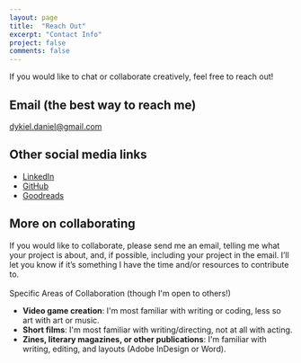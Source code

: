 ```yaml
---
layout: page
title:  "Reach Out"
excerpt: "Contact Info"
project: false
comments: false
---
```


If you would like to chat or collaborate creatively, feel free to reach out!

## Email (the best way to reach me)
dykiel.daniel@gmail.com

## Other social media links
* [LinkedIn](https://www.linkedin.com/in/dana-dykiel/)
* [GitHub](https://github.com/ddykiel)
* [Goodreads](https://www.goodreads.com/user/show/18402070-daniel)

## More on collaborating
If you would like to collaborate, please send me an email, telling me what your project is about, and, if possible, including your project in the email. I’ll let you know if it’s something I have the time and/or resources to contribute to. 
<br>
<br>
Specific Areas of Collaboration (though I'm open to others!)
* <b>Video game creation</b>: I'm most familiar with writing or coding, less so art with art or music.
* <b>Short films</b>: I'm most familiar with writing/directing, not at all with acting.
* <b>Zines, literary magazines, or other publications</b>: I'm familiar with writing, editing, and layouts (Adobe InDesign or Word).
